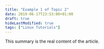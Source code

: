 ```yaml
---
title: "Example 1 of Topic 2"
date: 2019-06-17T23:53:00+01:00
draft: true
hideLastModified: true
tags: ["Linux Tutorials"]
---
```


This summary is the real content of the article. 